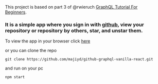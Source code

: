 This project is based on part 3 of @rwieruch [GraphQL Tutorial For Beginners](https://www.robinwieruch.de/graphql-tutorial/). 

### It is a simple app where you sign in with [github](https://github.com), view your repository or repository by others, star, and unstar them.

To view the app in your browser click [here](https://majiyd.github.io/github-graphql-vanilla-react/)

or you can clone the repo 

`git clone https://github.com/majiyd/github-graphql-vanilla-react.git`

and run on your pc

`npm start`
